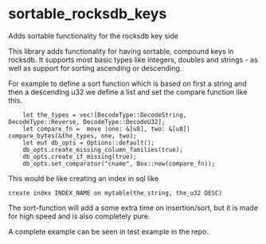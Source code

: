 # sortable_rocksdb_keys
Adds sortable functionality for the rocksdb key side

This library adds functionality for having sortable, compound keys in rocksdb.
It supports most basic types like integers, doubles and strings - as well as support for sorting ascending or descending.

For example to define a sort function which is based on first a string and then a descending u32 we define a list and set the compare function like this.

```
    let the_types = vec![DecodeType::DecodeString, DecodeType::Reverse, DecodeType::DecodeU32];
    let compare_fn =  move |one: &[u8], two: &[u8]| compare_bytes(&the_types, one, two);
    let mut db_opts = Options::default();
    db_opts.create_missing_column_families(true);
    db_opts.create_if_missing(true);
    db_opts.set_comparator("cname", Box::new(compare_fn));
```

This would be like creating an index in sql like 

```
create index INDEX_NAME on mytable(the_string, the_u32 DESC)
```

The sort-function will add a some extra time on insertion/sort, but it is made for high speed and is also completely pure.

A complete example can be seen in test example in the repo.
